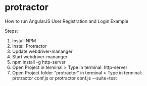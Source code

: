 protractor
==============================

How to run AngularJS User Registration and Login Example

Steps:
1. Install NPM
2. Install Protractor
3. Update webdriver-mananger
4. Start webdriver-mananger
5. npm install -g http-server
6. Open Project in terminal > Type in terminal: http-server
7. Open Project folder "protractor" in terminal > Type in terminal: protractor conf.js or protractor conf.js --suite=test

